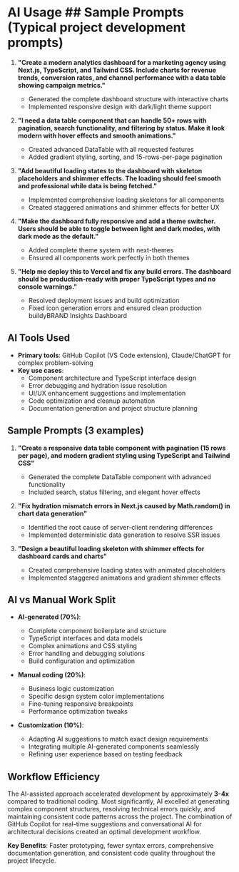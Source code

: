 # AI Usage ## Sample Prompts (Typical project development prompts)
1. **"Create a modern analytics dashboard for a marketing agency using Next.js, TypeScript, and Tailwind CSS. Include charts for revenue trends, conversion rates, and channel performance with a data table showing campaign metrics."**
   - Generated the complete dashboard structure with interactive charts
   - Implemented responsive design with dark/light theme support

2. **"I need a data table component that can handle 50+ rows with pagination, search functionality, and filtering by status. Make it look modern with hover effects and smooth animations."**
   - Created advanced DataTable with all requested features
   - Added gradient styling, sorting, and 15-rows-per-page pagination

3. **"Add beautiful loading states to the dashboard with skeleton placeholders and shimmer effects. The loading should feel smooth and professional while data is being fetched."**
   - Implemented comprehensive loading skeletons for all components
   - Created staggered animations and shimmer effects for better UX

4. **"Make the dashboard fully responsive and add a theme switcher. Users should be able to toggle between light and dark modes, with dark mode as the default."**
   - Added complete theme system with next-themes
   - Ensured all components work perfectly in both themes

5. **"Help me deploy this to Vercel and fix any build errors. The dashboard should be production-ready with proper TypeScript types and no console warnings."**
   - Resolved deployment issues and build optimization
   - Fixed icon generation errors and ensured clean production buildyBRAND Insights Dashboard

## AI Tools Used
- **Primary tools**: GitHub Copilot (VS Code extension), Claude/ChatGPT for complex problem-solving
- **Key use cases**: 
  - Component architecture and TypeScript interface design
  - Error debugging and hydration issue resolution
  - UI/UX enhancement suggestions and implementation
  - Code optimization and cleanup automation
  - Documentation generation and project structure planning

## Sample Prompts (3 examples)
1. **"Create a responsive data table component with pagination (15 rows per page), and modern gradient styling using TypeScript and Tailwind CSS"**
   - Generated the complete DataTable component with advanced functionality
   - Included search, status filtering, and elegant hover effects

2. **"Fix hydration mismatch errors in Next.js caused by Math.random() in chart data generation"**
   - Identified the root cause of server-client rendering differences
   - Implemented deterministic data generation to resolve SSR issues

3. **"Design a beautiful loading skeleton with shimmer effects for dashboard cards and charts"**
   - Created comprehensive loading states with animated placeholders
   - Implemented staggered animations and gradient shimmer effects

## AI vs Manual Work Split
- **AI-generated (70%)**:
  - Complete component boilerplate and structure
  - TypeScript interfaces and data models
  - Complex animations and CSS styling
  - Error handling and debugging solutions
  - Build configuration and optimization

- **Manual coding (20%)**:
  - Business logic customization
  - Specific design system color implementations
  - Fine-tuning responsive breakpoints
  - Performance optimization tweaks

- **Customization (10%)**:
  - Adapting AI suggestions to match exact design requirements
  - Integrating multiple AI-generated components seamlessly
  - Refining user experience based on testing feedback

## Workflow Efficiency
The AI-assisted approach accelerated development by approximately **3-4x** compared to traditional coding. Most significantly, AI excelled at generating complex component structures, resolving technical errors quickly, and maintaining consistent code patterns across the project. The combination of GitHub Copilot for real-time suggestions and conversational AI for architectural decisions created an optimal development workflow.

**Key Benefits**: Faster prototyping, fewer syntax errors, comprehensive documentation generation, and consistent code quality throughout the project lifecycle.
